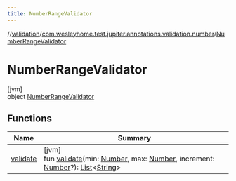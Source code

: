 ```yaml
---
title: NumberRangeValidator
---
```

//[validation](../../../index.html)/[com.wesleyhome.test.jupiter.annotations.validation.number](../index.html)/[NumberRangeValidator](index.html)



# NumberRangeValidator



[jvm]\
object [NumberRangeValidator](index.html)



## Functions


| Name | Summary |
|---|---|
| [validate](validate.html) | [jvm]<br>fun [validate](validate.html)(min: [Number](https://kotlinlang.org/api/latest/jvm/stdlib/kotlin/-number/index.html), max: [Number](https://kotlinlang.org/api/latest/jvm/stdlib/kotlin/-number/index.html), increment: [Number](https://kotlinlang.org/api/latest/jvm/stdlib/kotlin/-number/index.html)?): [List](https://kotlinlang.org/api/latest/jvm/stdlib/kotlin.collections/-list/index.html)&lt;[String](https://kotlinlang.org/api/latest/jvm/stdlib/kotlin/-string/index.html)&gt; |

